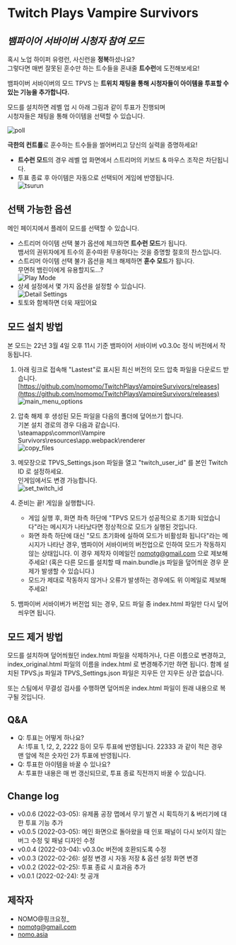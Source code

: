 # Twitch Plays Vampire Survivors

## _뱀파이어 서바이버 시청자 참여 모드_

혹시 노업 하이퍼 유령런, 사신런을 **정복**하셨나요?<br />
그렇다면 매번 잘못된 훈수만 하는 트수들을 혼내줄 **트수런**에 도전해보세요!

뱀파이버 서바이버의 모드 TPVS 는 **트위치 채팅을 통해 시청자들이 아이템을 투표할 수 있는 기능을 추가합니다.**<br />

모드를 설치하면 레벨 업 시 아래 그림과 같이 투표가 진행되며<br />
시청자들은 채팅을 통해 아이템을 선택할 수 있습니다.

![poll](https://raw.githubusercontent.com/nomomo/TwitchPlaysVampireSurvivors/main/images/1_poll.png)

**극한의 컨트롤**로 훈수하는 트수들을 썰어버리고 당신의 실력을 증명하세요!

- **트수런 모드**의 경우 레벨 업 화면에서 스트리머의 키보드 & 마우스 조작은 차단됩니다.
- 투표 종료 후 아이템은 자동으로 선택되어 게임에 반영됩니다.<br />
![tsurun](https://raw.githubusercontent.com/nomomo/TwitchPlaysVampireSurvivors/main/images/2_tsr.png)

## 선택 가능한 옵션 

메인 페이지에서 플레이 모드를 선택할 수 있습니다.

- 스트리머 아이템 선택 불가 옵션에 체크하면 **트수런 모드**가 됩니다.<br />뱀서의 권위자에게 트수의 훈수따윈 무용하다는 것을 증명할 절호의 찬스입니다.
- 스트리머 아이템 선택 불가 옵션을 체크 해제하면 **훈수 모드**가 됩니다.<br />무면허 뱀린이에게 유용할지도...?<br />
![Play Mode](https://raw.githubusercontent.com/nomomo/TwitchPlaysVampireSurvivors/main/images/mode.png)
- 상세 설정에서 몇 가지 옵션을 설정할 수 있습니다.<br />
![Detail Settings](https://raw.githubusercontent.com/nomomo/TwitchPlaysVampireSurvivors/main/images/detailSettings.png)
- 토토와 함께하면 더욱 재밌어요

## 모드 설치 방법

본 모드는 22년 3월 4일 오후 11시 기준 뱀파이어 서바이버 v0.3.0c 정식 버전에서 작동됩니다.

1. 아래 링크로 접속해 "Lastest"로 표시된 최신 버전의 모드 압축 파일을 다운로드 받습니다.
[https://github.com/nomomo/TwitchPlaysVampireSurvivors/releases](https://github.com/nomomo/TwitchPlaysVampireSurvivors/releases)
![main_menu_options](https://raw.githubusercontent.com/nomomo/TwitchPlaysVampireSurvivors/main/images/5_download.png)

2. 압축 해제 후 생성된 모든 파일을 다음의 폴더에 덮어쓰기 합니다.<br />
기본 설치 경로의 경우 다음과 같습니다.<br />
\steamapps\common\Vampire Survivors\resources\app\.webpack\renderer<br />
![copy_files](https://raw.githubusercontent.com/nomomo/TwitchPlaysVampireSurvivors/main/images/6_install.png)

3. 메모장으로 TPVS_Settings.json 파일을 열고 "twitch_user_id" 를 본인 Twitch ID 로 설정하세요.<br />인게임에서도 변경 가능합니다.<br />
![set_twitch_id](https://raw.githubusercontent.com/nomomo/TwitchPlaysVampireSurvivors/main/images/3_settings.png)

4. 준비는 끝! 게임을 실행합니다.
    - 게임 실행 후, 화면 좌측 하단에 "TPVS 모드가 성공적으로 초기화 되었습니다"라는 메시지가 나타났다면 정상적으로 모드가 실행된 것입니다.
    - 화면 좌측 하단에 대신 "모드 초기화에 실하여 모드가 비활성화 됩니다"라는 메시지가 나타난 경우, 뱀파이어 서바이버의 버전업으로 인하여 모드가 작동하지 않는 상태입니다. 이 경우 제작자 이메일인 nomotg@gmail.com 으로 제보해주세요! (혹은 다른 모드를 설치할 때 main.bundle.js 파일을 덮어씌운 경우 문제가 발생할 수 있습니다.)
    - 모드가 제대로 작동하지 않거나 오류가 발생하는 경우에도 위 이메일로 제보해주세요!

5. 뱀파이버 서바이버가 버전업 되는 경우, 모드 파일 중 index.html 파일만 다시 덮어씌우면 됩니다.

## 모드 제거 방법

모드를 설치하며 덮어씌웠던 index.html 파일을 삭제하거나, 다른 이름으로 변경하고, index_original.html 파일의 이름을 index.html 로 변경해주기만 하면 됩니다.
함께 설치된 TPVS.js 파일과 TPVS_Settings.json 파일은 지우든 안 지우든 상관 없습니다.

또는 스팀에서 무결성 검사를 수행하면 덮어씌운 index.html 파일이 원래 내용으로 복구될 것입니다.

## Q&A

- Q: 투표는 어떻게 하나요?<br />A: !투표 1, !2, 2, 2222 등이 모두 투표에 반영됩니다. 22333 과 같이 적은 경우 맨 앞에 적은 숫자인 2가 투표에 반영됩니다.
- Q: 투표한 아이템을 바꿀 수 있나요?<br />A: 투표한 내용은 매 번 갱신되므로, 투표 종료 직전까지 바꿀 수 있습니다.

## Change log

- v0.0.6 (2022-03-05): 유제품 공장 맵에서 무기 발견 시 획득하기 & 버리기에 대한 투표 기능 추가
- v0.0.5 (2022-03-05): 메인 화면으로 돌아왔을 때 인포 패널이 다시 보이지 않는 버그 수정 및 패널 디자인 수정
- v0.0.4 (2022-03-04): v0.3.0c 버전에 호환되도록 수정
- v0.0.3 (2022-02-26): 설정 변경 시 자동 저장 & 옵션 설정 화면 변경
- v0.0.2 (2022-02-25): 투표 종료 시 효과음 추가
- v0.0.1 (2022-02-24): 첫 공개

## 제작자

- NOMO@핑크요정_
- nomotg@gmail.com
- [nomo.asia](https://nomo.asia)
